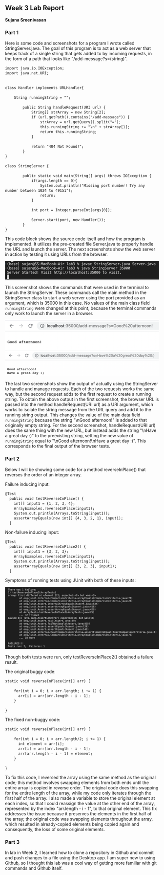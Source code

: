 ## Week 3 Lab Report
**Sujana Sreenivasan**

### Part 1

Here is some code and screenshots for a program I wrote called StringServer.java. The goal of this program is to act as a web server that keeps track of a single string that gets added to by incoming requests, in the form of a path that looks like "/add-message?s=(string)".

```
import java.io.IOException;
import java.net.URI;


class Handler implements URLHandler{

    String runningString = "";
    
        public String handleRequest(URI url) {
            String[] strArray = new String[2];
            if (url.getPath().contains("/add-message")) {
                strArray = url.getQuery().split("=");
                this.runningString += "\n" + strArray[1];
                return this.runningString;
            }

            return "404 Not Found!";
        }
}

class StringServer {

        public static void main(String[] args) throws IOException {
            if(args.length == 0){
                System.out.println("Missing port number! Try any number between 1024 to 49151");
                return;
            }
    
            int port = Integer.parseInt(args[0]);
    
            Server.start(port, new Handler());
        }
}
```
  
This code block shows the source code itself and how the program is implemented. It utilizes the pre-created file Server.java to properly handle the URL and launch the server. The next screenshots show the web server in action by testing it using URLs from the browser. 

![image2](./Screen%20Shot%202023-02-11%20at%203.38.38%20PM.png)

This screenshot shows the commands that were used in the terminal to launch the StringServer. These commands call the main method in the StringServer class to start a web server using the port provided as an argument, which is 35000 in this case. No values of the main class field `runningString` were changed at this point, because the terminal commands only work to launch the server in a browser.

![image4](./Screen%20Shot%202023-02-11%20at%203.37.37%20PM.png)
![image5](./Screen%20Shot%202023-02-11%20at%203.37.58%20PM.png)
  
The last two screenshots show the output of actually using the StringServer to handle and manage requests. Each of the two requests works the same way, but the second request adds to the first request to create a running string. To obtain the above output in the first screenshot, the browser URL is passed into the method handleRequest(URI url) as a URI argument, which works to isolate the string message from the URL query and add it to the running string output. This changes the value of the main data field `runningString` because the string "\nGood afternoon!" is added to that originally empty string. For the second screenshot, handleRequest(URI url) does the same thing with the new URL, but instead adds the string "\nHave a great day :)" to the preexisting string, setting the new value of `runningString` equal to "\nGood afternoon!\nHave a great day :)". This corresponds to the final output of the browser tests.
  
### Part 2
Below I will be showing some code for a method reverseInPlace() that reverses the order of an integer array.
  
Failure inducing input: 
``` 
@Test
  public void testReverseInPlace() {
    int[] input1 = {1, 2, 3, 4};
    ArrayExamples.reverseInPlace(input1);
    System.out.println(Arrays.toString(input1));
    assertArrayEquals(new int[] {4, 3, 2, 1}, input1);
  }
```
  
Non-failure inducing input:
```
@Test
  public void testReverseInPlace2() {
    int[] input1 = {3, 2, 3};
    ArrayExamples.reverseInPlace(input1);
    System.out.println(Arrays.toString(input1));
    assertArrayEquals(new int[] {3, 2, 3}, input1);
  }
```
Symptoms of running tests using JUnit with both of these inputs:
  
![image6](./Screen%20Shot%202023-01-27%20at%203.41.14%20PM.png)
  
Though both tests were run, only testReverseInPlace2() obtained a failure result.
  
The original buggy code: 
```
static void reverseInPlace(int[] arr) {

    for(int i = 0; i < arr.length; i += 1) {
      arr[i] = arr[arr.length - i - 1];
    }
    
}
```
  
The fixed non-buggy code:
```
static void reverseInPlace(int[] arr) {

    for(int i = 0; i < arr.length/2; i += 1) {
      int element = arr[i];
      arr[i] = arr[arr.length - i - 1];
      arr[arr.length - i - 1] = element;
    }
    
}           
```
To fix this code, I reversed the array using the same method as the original code; this method involves swapping elements from both ends until the entire array is copied in reverse order. The original code does this swapping for the entire length of the array, while my code only iterates through the first half of the array. I also made a variable to store the original element at each index, so that I could reassign the value at the other end of the array, represented by the index "arr.length - i - 1", to that original element. This fix addresses the issue because it preserves the elements in the first half of the array; the original code was swapping elements throughout the array, which resulted in already-copied elements being copied again and consequently, the loss of some original elements.
  
### Part 3
  
In lab in Week 2, I learned how to clone a repository in Github and commit and push changes to a file using the Desktop app. I am super new to using Github, so I thought this lab was a cool way of getting more familiar with git commands and Github itself.

